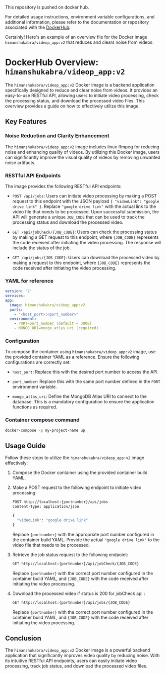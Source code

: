This repository is pushed on docker hub.

For detailed usage instructions, environment variable configurations, and additional information, please refer to the documentation or repository associated with the [DockerHub](https://hub.docker.com/repository/docker/himanshukabra/videop_app).



Certainly! Here's an example of an overview file for the Docker image `himanshukabra/videop_app:v2` that reduces and clears noise from videos:

# DockerHub Overview: `himanshukabra/videop_app:v2`

The `himanshukabra/videop_app:v2` Docker image is a backend application specifically designed to reduce and clear noise from videos. It provides an easy-to-use RESTful API, allowing users to initiate video processing, check the processing status, and download the processed video files. This overview provides a guide on how to effectively utilize this image.

## Key Features

### Noise Reduction and Clarity Enhancement

The `himanshukabra/videop_app:v2` image includes linux ffmpeg for reducing noise and enhancing quality of videos. By utilizing this Docker image, users can significantly improve the visual quality of videos by removing unwanted noise artifacts.

### RESTful API Endpoints

The image provides the following RESTful API endpoints:

- `POST /api/jobs`: Users can initiate video processing by making a POST request to this endpoint with the JSON payload `{ "videoLink": "google drive link" }`. Replace `"google drive link"` with the actual link to the video file that needs to be processed. Upon successful submission, the API will generate a unique `JOB_CODE` that can be used to track the processing status and download the processed video.

- `GET /api/jobCheck/{JOB_CODE}`: Users can check the processing status by making a GET request to this endpoint, where `{JOB_CODE}` represents the code received after initiating the video processing. The response will include the status of the job.

- `GET /api/jobs/{JOB_CODE}`: Users can download the processed video by making a request to this endpoint, where `{JOB_CODE}` represents the code received after initiating the video processing.

### YAML for reference

  ```yaml
version: '2'
services:
  app:
    image: himanshukabra/videop_app:v2
    ports:
      - "<host_port>:<port_number>"
    environment:
      - PORT=port_number (default = 3000)
      - MONGO_URI=mongo_atlas_uri (required)
```

### Configuration

To compose the container using `himanshukabra/videop_app:v2` image, use the provided container YAML as a reference. Ensure the following configurations are correctly set:

- `host_port`: Replace this with the desired port number to access the API.

- `port_number`: Replace this with the same port number defined in the `PORT` environment variable.

- `mongo_atlas_uri`: Define the MongoDB Atlas URI to connect to the database. This is a mandatory configuration to ensure the application functions as required.

### Container compose command 
```bash
docker-compose -p my-project-name up
```

## Usage Guide

Follow these steps to utilize the `himanshukabra/videop_app:v2` image effectively:

1. Compose the Docker container using the provided container build YAML.

2. Make a POST request to the following endpoint to initiate video processing:

   ```bash
   POST http://localhost:{portnumber}/api/jobs
   Content-Type: application/json

   {
     "videoLink": "google drive link"
   }
   ```

   Replace `{portnumber}` with the appropriate port number configured in the container build YAML. Provide the actual `"google drive link"` to the video file that needs to be processed.

3. Retrieve the job status request to the following endpoint:

   ```bash
   GET http://localhost:{portnumber}/api/jobCheck/{JOB_CODE}
   ```

   Replace `{portnumber}` with the correct port number configured in the container build YAML, and `{JOB_CODE}` with the code received after initiating the video processing.

3. Download the processed video if status is 200 for jobCheck api :

   ```bash
   GET http://localhost:{portnumber}/api/jobs/{JOB_CODE}
   ```

   Replace `{portnumber}` with the correct port number configured in the container build YAML, and `{JOB_CODE}` with the code received after initiating the video processing.


## Conclusion

The `himanshukabra/videop_app:v2` Docker image is a powerful backend application that significantly improves video quality by reducing noise. With its intuitive RESTful API endpoints, users can easily initiate video processing, track job status, and download the processed video files.